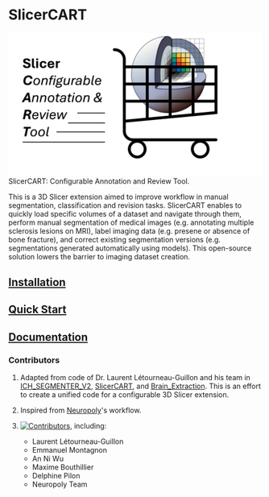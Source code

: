 # SlicerCART
![](SlicerCART/src/Resources/Icons/SlicerCART.png)
SlicerCART: Configurable Annotation and Review Tool. 

This is a 3D Slicer extension aimed to improve workflow in manual 
segmentation, classification and revision tasks. SlicerCART 
enables to quickly load specific volumes of a dataset and navigate through them, 
perform manual segmentation of medical images (e.g. annotating 
multiple sclerosis lesions on MRI), label imaging data (e.g. presene or absence of bone fracture), and correct existing segmentation 
versions (e.g. segmentations generated automatically using models). This open-source solution lowers the barrier to imaging dataset creation.

## [Installation](https://neuropoly.github.io/slicercart/installation.html)

## [Quick Start](https://neuropoly.github.io/slicercart/quickstart.html)

## [Documentation](https://neuropoly.github.io/slicercart/index.html)


### Contributors

1. Adapted from code of Dr. Laurent Létourneau-Guillon and his team in [ICH_SEGMENTER_V2](https://github.com/laurentletg/ICH_SEGMENTER_V2), [SlicerCART](https://github.com/laurentletg/SlicerCART), and [Brain_Extraction](https://github.com/MattFr56/CT_Brain_Extraction/blob/main/Brain_Extraction/Brain_Extraction/Brain_Extraction.py). This is an effort to create a unified code for a configurable 3D Slicer extension.
2. Inspired from [Neuropoly](https://neuro.polymtl.ca/)'s workflow. 

1. [![Contributors](https://img.shields.io/github/contributors/neuropoly/slicer-manual-annotation/graphs/contributors)](https://github.com/neuropoly/slicer-manual-annotation/graphs/contributors), including:

   * Laurent Létourneau-Guillon
   * Emmanuel Montagnon
   * An Ni Wu
   * Maxime Bouthillier
   * Delphine Pilon
   * Neuropoly Team
